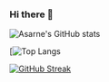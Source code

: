 ### Hi there 👋

![Asarne's GitHub stats](https://github-readme-stats.vercel.app/api?username=asarne&show_icons=true&theme=radical)

[![Top Langs](https://github-readme-stats.vercel.app/api/top-langs?username=asarne&layout=compact)

[![GitHub Streak](https://github-readme-streak-stats.herokuapp.com?user=asarne&theme=radical&hide_border=true)](https://github.com/asarne)

<!--
**Asarne/Asarne** is a ✨ _special_ ✨ repository because its `README.md` (this file) appears on your GitHub profile.

Here are some ideas to get you started:

- 🔭 I’m currently working on ...
- 🌱 I’m currently learning ...
- 👯 I’m looking to collaborate on ...
- 🤔 I’m looking for help with ...
- 💬 Ask me about ...
- 📫 How to reach me: ...
- 😄 Pronouns: ...
- ⚡ Fun fact: ...
-->
